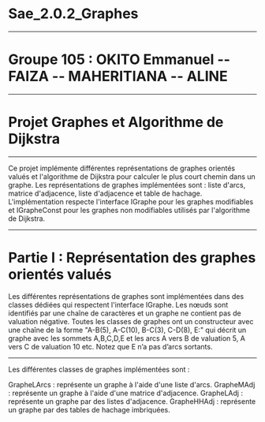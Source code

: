 # Sae_2.0.2_Graphes
____________________________________________________________________________________________________________________________________________________________________________________________
# Groupe 105 : OKITO Emmanuel -- FAIZA -- MAHERITIANA -- ALINE
____________________________________________________________________________________________________________________________________________________________________________________________
# Projet Graphes et Algorithme de Dijkstra
____________________________________________________________________________________________________________________________________________________________________________________________
Ce projet implémente différentes représentations de graphes orientés valués et l'algorithme de Dijkstra pour calculer le plus court chemin dans un graphe. Les représentations de graphes implémentées sont : liste d'arcs, matrice d'adjacence, liste d'adjacence et table de hachage. L'implémentation respecte l'interface IGraphe pour les graphes modifiables et IGrapheConst pour les graphes non modifiables utilisés par l'algorithme de Dijkstra.
____________________________________________________________________________________________________________________________________________________________________________________________
# Partie I : Représentation des graphes orientés valués

Les différentes représentations de graphes sont implémentées dans des classes dédiées qui respectent l'interface IGraphe. Les nœuds sont identifiés par une chaîne de caractères et un graphe ne contient pas de valuation négative. Toutes les classes de graphes ont un constructeur avec une chaîne de la forme "A-B(5), A-C(10), B-C(3), C-D(8), E:" qui décrit un graphe avec les sommets A,B,C,D,E et les arcs A vers B de valuation 5, A vers C de valuation 10 etc. Notez que E n’a pas d’arcs sortants.

____________________________________________________________________________________________________________________________________________________________________________________________
Les différentes classes de graphes implémentées sont :

GrapheLArcs : représente un graphe à l'aide d'une liste d'arcs.
GrapheMAdj : représente un graphe à l'aide d'une matrice d'adjacence.
GrapheLAdj : représente un graphe par des listes d'adjacence.
GrapheHHAdj : représente un graphe par des tables de hachage imbriquées.
